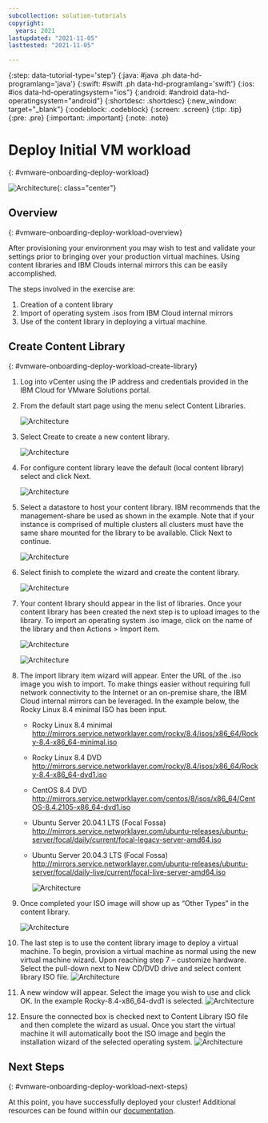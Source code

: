 ```yaml
---
subcollection: solution-tutorials
copyright:
  years: 2021
lastupdated: "2021-11-05"
lasttested: "2021-11-05"

---
```


{:step: data-tutorial-type='step'}
{:java: #java .ph data-hd-programlang='java'}
{:swift: #swift .ph data-hd-programlang='swift'}
{:ios: #ios data-hd-operatingsystem="ios"}
{:android: #android data-hd-operatingsystem="android"}
{:shortdesc: .shortdesc}
{:new_window: target="_blank"}
{:codeblock: .codeblock}
{:screen: .screen}
{:tip: .tip}
{:pre: .pre}
{:important: .important}
{:note: .note}

# Deploy Initial VM workload
{: #vmware-onboarding-deploy-workload}




![Architecture](images/solution-vmware-onboarding-hidden/deploy-workload/journey-map.png){: class="center"}




## Overview
{: #vmware-onboarding-deploy-workload-overview}

After provisioning your  environment you may wish to test and validate your settings prior to bringing over your production virtual machines. Using content libraries and IBM Clouds internal mirrors this can be easily accomplished. 

The steps involved in the exercise are:

1. Creation of a content library
2. Import of operating system .isos from IBM Cloud internal mirrors
3. Use of the content library in deploying a virtual machine. 



## Create Content Library
{: #vmware-onboarding-deploy-workload-create-library}

1. Log into vCenter using the IP address and credentials provided in the IBM Cloud for VMware Solutions portal.

2. From the default start page using the menu select Content Libraries.

   ![Architecture](images/solution-vmware-onboarding-hidden/deploy-workload/content-lib-menu-item.png)

   

3. Select Create to create a new content library.

   ![Architecture](images/solution-vmware-onboarding-hidden/deploy-workload/create-content-lib.png)

   

4. For configure content library leave the default (local content library) select and click Next.

   ![Architecture](images/solution-vmware-onboarding-hidden/deploy-workload/config-content-lib.png)

   

5. Select a datastore to host your content library. IBM recommends that the management-share be used as shown in the example. Note that if your instance is comprised of multiple clusters all clusters must have the same share mounted for the library to be available. Click Next to continue.

   ![Architecture](images/solution-vmware-onboarding-hidden/deploy-workload/add-storage.png)
   
6. Select finish to complete the wizard and create the content library.

   ![Architecture](images/solution-vmware-onboarding-hidden/deploy-workload/ready-to-complete.png)

   

7. Your content library should appear in the list of libraries. Once your content library has been created the next step is to upload images to the library. To import an operating system .iso image, click on the name of the library and then Actions > Import item.

   ![Architecture](images/solution-vmware-onboarding-hidden/deploy-workload/content-libraries.png)

   

   ![Architecture](images/solution-vmware-onboarding-hidden/deploy-workload/import-iso.png)

   

8. The import library item wizard will appear. Enter the URL of the .iso image you wish to import. To make things easier without requiring full network connectivity to the Internet or an on-premise share, the IBM Cloud internal mirrors can be leveraged. In the example below, the Rocky Linux 8.4 minimal ISO has been input. 
   

   - Rocky Linux 8.4 minimal
     http://mirrors.service.networklayer.com/rocky/8.4/isos/x86_64/Rocky-8.4-x86_64-minimal.iso

   - Rocky Linux 8.4 DVD 
     http://mirrors.service.networklayer.com/rocky/8.4/isos/x86_64/Rocky-8.4-x86_64-dvd1.iso

   - CentOS 8.4 DVD
     http://mirrors.service.networklayer.com/centos/8/isos/x86_64/CentOS-8.4.2105-x86_64-dvd1.iso

   - Ubuntu Server 20.04.1 LTS (Focal Fossa)
     http://mirrors.service.networklayer.com/ubuntu-releases/ubuntu-server/focal/daily/current/focal-legacy-server-amd64.iso

   - Ubuntu Server 20.04.3 LTS (Focal Fossa)
     http://mirrors.service.networklayer.com/ubuntu-releases/ubuntu-server/focal/daily-live/current/focal-live-server-amd64.iso

     

     ![Architecture](images/solution-vmware-onboarding-hidden/deploy-workload/import-iso-url.png)

9. Once completed your ISO image will show up as “Other Types” in the content library.


   ![Architecture](images/solution-vmware-onboarding-hidden/deploy-workload/imported-iso-other-types.png)

   


10. The last step is to use the content library image to deploy a virtual machine. To begin, provision a virtual machine as normal using the new virtual machine wizard. Upon reaching step 7 – customize hardware. Select the pull-down next to New CD/DVD drive and select content library ISO file.
    ![Architecture](images/solution-vmware-onboarding-hidden/deploy-workload/new-vm-select-iso.png)

    

11. A new window will appear. Select the image you wish to use and click OK. In the example Rocky-8.4-x86_64-dvd1 is selected.
    ![Architecture](images/solution-vmware-onboarding-hidden/deploy-workload/choose-iso-mount.png)

12. Ensure the connected box is checked next to Content Library ISO file and then complete the wizard as usual. Once you start the virtual machine it will automatically boot the ISO image and begin the installation wizard of the selected operating system. 
    ![Architecture](images/solution-vmware-onboarding-hidden/deploy-workload/new-virtual-machine.png)

    

 


## Next Steps
{: #vmware-onboarding-deploy-workload-next-steps}

At this point, you have successfully deployed your cluster!  Additional resources can be found within our [documentation](https://{DomainName}/vmwaresolutions?topic=vmwaresolutions-understand-responsib).

